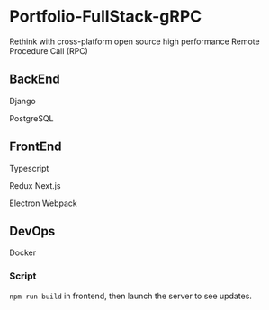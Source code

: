 # Portfolio-FullStack-gRPC
Rethink with cross-platform open source high performance Remote Procedure Call (RPC)


## BackEnd

Django

PostgreSQL

## FrontEnd

Typescript

Redux Next.js

Electron Webpack

## DevOps

Docker

### Script
`npm run build` in frontend, then launch the server to see updates. 